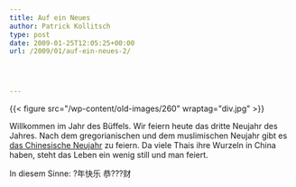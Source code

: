 ```yaml
---
title: Auf ein Neues
author: Patrick Kollitsch
type: post
date: 2009-01-25T12:05:25+00:00
url: /2009/01/auf-ein-neues-2/




---
```

{{< figure src="/wp-content/old-images/260" wraptag="div.jpg" >}}

Willkommen im Jahr des Büffels. Wir feiern heute das dritte Neujahr des Jahres. Nach dem gregorianischen und dem muslimischen Neujahr gibt es [das Chinesische Neujahr][1] zu feiern. Da viele Thais ihre Wurzeln in China haben, steht das Leben ein wenig still und man feiert. 

In diesem Sinne: ?年快乐 恭???财

 [1]: http://en.wikipedia.org/wiki/Chinese_New_Year